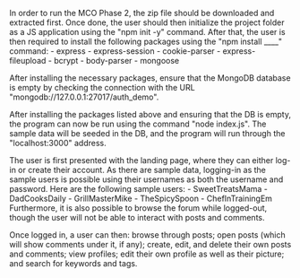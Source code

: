 In order to run the MCO Phase 2, the zip file should be downloaded and extracted first. Once done, the user should then initialize the project folder as a JS application using the "npm init -y" command. After that, the user is then required to install the following packages using the "npm install ____" command:
    - express
    - express-session
    - cookie-parser
    - express-fileupload
    - bcrypt
    - body-parser
    - mongoose

After installing the necessary packages, ensure that the MongoDB database is empty by checking the connection with the URL "mongodb://127.0.0.1:27017/auth_demo".

After installing the packages listed above and ensuring that the DB is empty, the program can now be run using the command "node index.js". The sample data will be seeded in the DB, and the program will run through the "localhost:3000" address. 

The user is first presented with the landing page, where they can either log-in or create their account. As there are sample data, logging-in as the sample users is possible using their usernames as both the username and password. Here are the following sample users:
    - SweetTreatsMama
    - DadCooksDaily
    - GrillMasterMike
    - TheSpicySpoon
    - ChefInTrainingEm
Furthermore, it is also possible to browse the forum while logged-out, though the user will not be able to interact with posts and comments.

Once logged in, a user can then: browse through posts; open posts (which will show comments under it, if any); create, edit, and delete their own posts and comments; view profiles; edit their own profile as well as their picture; and search for keywords and tags.